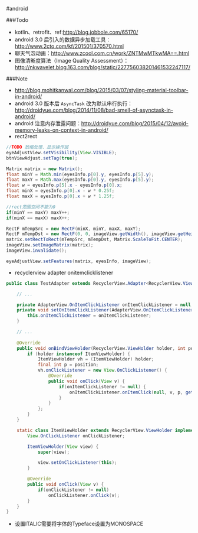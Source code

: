 #android

###Todo
- kotlin、retrofit、ref:http://blog.jobbole.com/65170/
- android 3.0 后引入的数据异步加载工具：http://www.2cto.com/kf/201501/370570.html
- 聊天气泡动画：http://www.zcool.com.cn/work/ZNTMwMTkwMA==.html
- 图像清晰度算法（Image Quality Assessment）：http://nkwavelet.blog.163.com/blog/static/227756038201461532247117/

###Note
- http://blog.mohitkanwal.com/blog/2015/03/07/styling-material-toolbar-in-android/
- android 3.0 版本后 `AsyncTask` 改为默认串行执行：http://droidyue.com/blog/2014/11/08/bad-smell-of-asynctask-in-android/
- android 注意内存泄露问题：http://droidyue.com/blog/2015/04/12/avoid-memory-leaks-on-context-in-android/
- rect2rect

```java
//TODO 放缩处理、显示操作层
eyeAdjustView.setVisibility(View.VISIBLE);
btnViewAdjust.setTag(true);

Matrix matrix = new Matrix();
float minY = Math.min(eyesInfo.p[0].y, eyesInfo.p[5].y);
float maxY = Math.max(eyesInfo.p[0].y, eyesInfo.p[5].y);
float w = eyesInfo.p[5].x - eyesInfo.p[0].x;
float minX = eyesInfo.p[0].x - w * 0.25f;
float maxX = eyesInfo.p[0].x + w * 1.25f;

//rect范围空间不能为0
if(minY == maxY) maxY++;
if(minX == maxX) maxX++;

RectF mTempSrc = new RectF(minX, minY, maxX, maxY);
RectF mTempDst = new RectF(0, 0, imageView.getWidth(), imageView.getHeight());
matrix.setRectToRect(mTempSrc, mTempDst, Matrix.ScaleToFit.CENTER);
imageView.setImageMatrix(matrix);
imageView.invalidate();

eyeAdjustView.setFeatures(matrix, eyesInfo, imageView);
```

- recyclerview adapter onitemclicklistener

```java
public class TestAdapter extends RecyclerView.Adapter<RecyclerView.ViewHolder> {

    // ...

    private AdapterView.OnItemClickListener onItemClickListener = null;
    private void setOnItemClickListener(AdapterView.OnItemClickListener onItemClickListener) {
        this.onItemClickListener = onItemClickListener;
    }

    // ...
    
    @Override
    public void onBindViewHolder(RecyclerView.ViewHolder holder, int position) {
        if (holder instanceof ItemViewHolder) {
            ItemViewHolder vh = (ItemViewHolder) holder;
            final int p = position;
            vh.onClickListener = new View.OnClickListener() {
                @Override
                public void onClick(View v) {
                    if(onItemClickListener != null) {
                        onItemClickListener.onItemClick(null, v, p, getItemId(p));
                    }
                }
            };
        }
    }

    static class ItemViewHolder extends RecyclerView.ViewHolder implements View.OnClickListener {
        View.OnClickListener onClickListener;

        ItemViewHolder(View view) {
            super(view);

            view.setOnClickListener(this);
        }

        @Override
        public void onClick(View v) {
            if(onClickListener != null)
                onClickListener.onClick(v);
        }
    }
}
```

- 设置ITALIC需要将字体的Typeface设置为MONOSPACE 